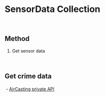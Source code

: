 # SensorData Collection

<br />


## Method

1. Get sensor data

<br />


## Get crime data

・[AirCasting private API](http://inolabsf.github.io/CBPF/document/AirCasting/server/API/)

<br />
